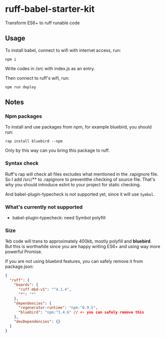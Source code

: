 # ruff-babel-starter-kit

Transform ES6+ to ruff runable code

## Usage

To install babel, connect to wifi with internet access, run:

```shell
npm i
```

Write codes in /src with index.js as an entry.

Then connect to ruff's wifi, run:

```shell
npm run deploy
```

## Notes

### Npm packages

To install and use packages from npm, for example bluebird, you should run:  

```shell
rap install bluebird --npm
```

Only by this way can you bring this package to ruff.

### Syntax check

Ruff's rap will check all files excludes what mentioned in the .rapignore file.  
So I add /src/** to .rapignore to preventthe checking of source file. That's why you should introduce eslint to your project for static checking.  

And babel-plugin-typecheck is not supported yet, since it will use ```Symbol```.

### What's currently not supported

- babel-plugin-typecheck: need Symbol polyfill

### Size

1kb code will trans to approximately 400kb, mostly polyfill and **bluebird**.  
But this is worthwhile since you are happy writing ES6+ and using way more powerful Promise.  

If you are not using bluebird features, you can safely remove it from package.json:  

```json
{
  "ruff": {
    "boards": {
      "ruff-mbd-v1": "^4.1.4",
      "*": "*"
    },
    "dependencies": {
      "regenerator-runtime": "npm:^0.9.5",
      "bluebird": "npm:^3.4.6" // <- you can safely remove this
    },
    "devDependencies": {}
  }
}
```
